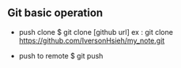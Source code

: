 Git basic operation
------------------------------------
- push clone
$ git clone [github url]
ex : git clone https://github.com/IversonHsieh/my_note.git

- push to remote
$ git push 
